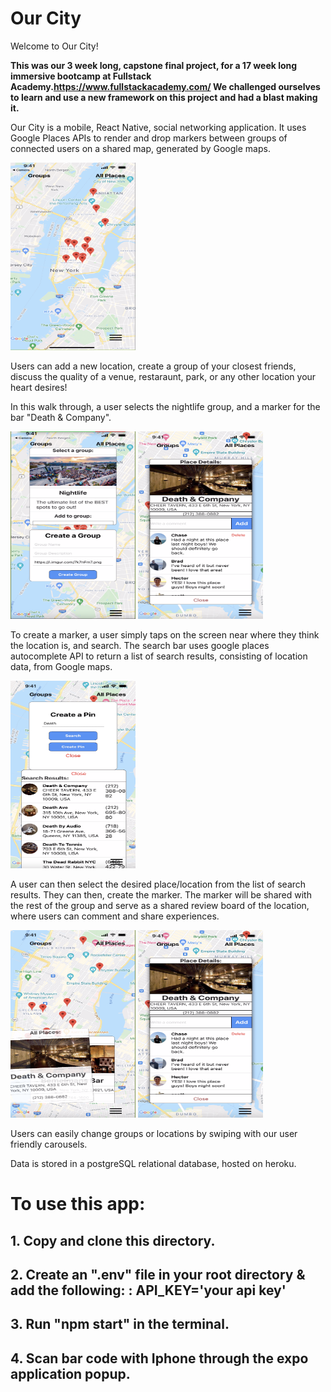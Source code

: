 # Our City

Welcome to Our City!

**This was our 3 week long, capstone final project, for a 17 week long immersive bootcamp at Fullstack Academy.<link>https://www.fullstackacademy.com/</link>
We challenged ourselves to learn and use a new framework on this project and had a blast making it.**

Our City is a mobile, React Native, social networking application. It uses Google Places APIs to render and drop markers between groups of connected users on a shared map, generated by Google maps.

 <img src="assets/test.png" width="200" height="300">



Users can add a new location, create a group of your closest friends, discuss the quality of a venue, restaraunt, park, or any other location your heart desires!

 In this walk through, a user selects the nightlife group, and a marker for the bar "Death & Company".


<img src="assets/nightLife.png" width="200" height="300">
<img src="assets/singleTag.png" width="200" height="300">


To create a marker, a user simply taps on the screen near where they think the location is, and search. The search bar uses google places autocomplete API to return a list of search results, consisting of location data, from Google maps.



<img src="assets/death&Company.png" width="200" height="300">

A user can then select the desired place/location from the list of search results. They can then, create the marker. The marker will be shared with the rest of the group and serve as a shared review board of the location, where users can comment and share experiences.

<img src="assets/allTags.png" width="200" height="300">
<img src="assets/singleTag.png" width="200" height="300">


Users can easily change groups or locations by swiping with our user friendly carousels.

Data is stored in a postgreSQL relational database, hosted on heroku.


#



# To use this app:
## 1. Copy and clone this directory.
## 2. Create an ".env" file in your root directory & add the following: : API_KEY='your api key'
## 3. Run "npm start" in the terminal.
## 4. Scan bar code with Iphone through the expo application popup.







